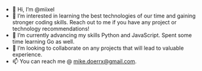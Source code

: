- 👋 Hi, I’m @miixel
- 👀 I’m interested in learning the best technologies of our time and gaining stronger coding skills. Reach out to 
me if you have any project or technology recommendations!
- 🌱 I’m currently advancing my skills Python and JavaScript. Spent some time learning Go as well.
- 💞️ I’m looking to collaborate on any projects that will lead to valuable experience.
- 📫 You can reach me @ mike.doerrx@gmail.com.

<!---
miixel/miixel is a ✨ special ✨ repository because its `README.md` (this file) appears on your GitHub profile.
You can click the Preview link to take a look at your changes.
--->
